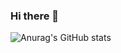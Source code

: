 ### Hi there 👋

![Anurag's GitHub stats](https://github-readme-stats.vercel.app/api?username=chlvhksl&show_icons=true&theme=radical)
